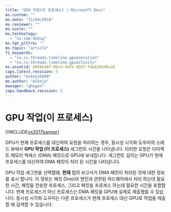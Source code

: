 ```yaml
---
title: "GPU 작업(이 프로세스) | Microsoft Docs"
ms.custom: ""
ms.date: "11/04/2016"
ms.reviewer: ""
ms.suite: ""
ms.technology: 
  - "vs-ide-debug"
ms.tgt_pltfrm: ""
ms.topic: "article"
f1_keywords: 
  - "vs.cv.threads.timeline.gpuexecution"
  - "vs.cv.threads.timeline.gpuactivity"
ms.assetid: 0956edbf-9bcd-4afe-9287-fda628648ca0
caps.latest.revision: 5
author: "mikejo5000"
ms.author: "mikejo"
manager: "ghogen"
caps.handback.revision: 5
---
```

# GPU 작업(이 프로세스)
[!INCLUDE[vs2017banner](../code-quality/includes/vs2017banner.md)]

GPU가 현재 프로세스를 대신하여 요청을 처리하는 경우, 동시성 시각화 도우미의 스레드 뷰에서  **GPU 작업 \(이 프로세스\)** 세그먼트 시간을 나타냅니다.  이러한 요청은 다이렉트 메모리 엑세스 \(DMA\) 패킷으로 GPU에 보내집니다.  세그먼트 길이는 GPU가 현재 프로세스를 대신하여 DMA 패킷이 처리 된 시간을 나타냅니다.  
  
 GPU 작업 세그먼을 선택할떄, **현재** 탭의 보고서가 DMA 패킷이 처리된 것에 대한 정보를 표시 합니다.  이 정보는 패킷 DirectX 엔진과 관련된 하드웨어에서 처리 하는데 필요한 시간, 패킷을 전송한 프로세스, 그리고 패킷을 프로세스 하는데 필요한 시간을 포함합니다.  현재 프로세스가 아닌 프로세스는 DMA 패킷을 GPU에 실제로 제출했을 수 있습니다.  동시성 시각화 도우미는 다른 프로세스가 현재 프로세스 대신 GPU로 작업을 제출할 때 검색할 수 있습니다.